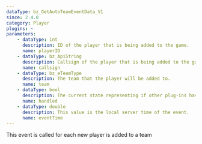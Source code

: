 ```yaml
---
dataType: bz_GetAutoTeamEventData_V1
since: 2.4.0
category: Player
plugins: ~
parameters:
    - dataType: int
      description: ID of the player that is being added to the game.
      name: playerID
    - dataType: bz_ApiString
      description: Callsign of the player that is being added to the game.
      name: callsign
    - dataType: bz_eTeamType
      description: The team that the player will be added to.
      name: team
    - dataType: bool
      description: The current state representing if other plug-ins have modified the default team.
      name: handled
    - dataType: double
      description: This value is the local server time of the event.
      name: eventTime
---
```


This event is called for each new player is added to a team
